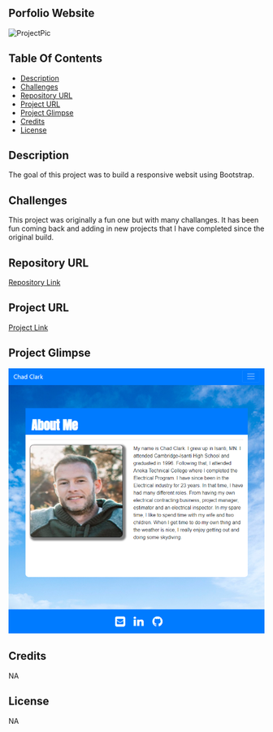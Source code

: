 ## Porfolio Website

![ProjectPic](https://img.shields.io/badge/LICENSE-NA-blue)

## Table Of Contents

- [Description](#description)
- [Challenges](#challenges)
- [Repository URL](#repository-URL)
- [Project URL](#project-URL)
- [Project Glimpse](#Project-Glimpse)
- [Credits](#credits)
- [License](#license)

## Description

The goal of this project was to build a responsive websit using Bootstrap.

## Challenges

This project was originally a fun one but with many challanges. It has been fun coming back and adding in new projects that I have completed since the original build.

## Repository URL

[Repository Link](https://github.com/chadclark1234/About-Me-Webpage)

## Project URL

[Project Link](https://chadclark1234.github.io/About-Me-Webpage/)

## Project Glimpse

![ProjectPic](Images/appPic.PNG)

## Credits

NA

## License

NA
